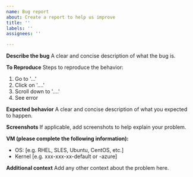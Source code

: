 ```yaml
---
name: Bug report
about: Create a report to help us improve
title: ''
labels: ''
assignees: ''

---
```


**Describe the bug**
A clear and concise description of what the bug is.

**To Reproduce**
Steps to reproduce the behavior:
1. Go to '...'
2. Click on '....'
3. Scroll down to '....'
4. See error

**Expected behavior**
A clear and concise description of what you expected to happen.

**Screenshots**
If applicable, add screenshots to help explain your problem.

**VM (please complete the following information):**
 - OS: [e.g. RHEL, SLES, Ubuntu, CentOS, etc.]
 - Kernel [e.g. xxx-xxx-xx-default or -azure]
 
**Additional context**
Add any other context about the problem here.
